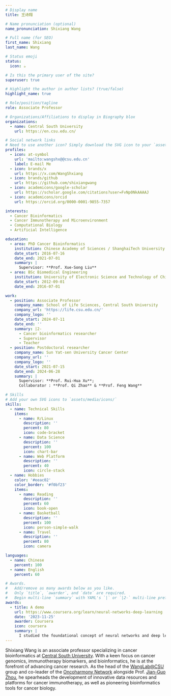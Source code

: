 ```yaml
---
# Display name
title: 王诗翔

# Name pronunciation (optional)
name_pronunciation: Shixiang Wang

# Full name (for SEO)
first_name: Shixiang
last_name: Wang

# Status emoji
status:
  icon: ☕️

# Is this the primary user of the site?
superuser: true

# Highlight the author in author lists? (true/false)
highlight_name: true

# Role/position/tagline
role: Associate Professor

# Organizations/Affiliations to display in Biography blox
organizations:
  - name: Central South University
    url: https://en.csu.edu.cn/

# Social network links
# Need to use another icon? Simply download the SVG icon to your `assets/media/icons/` folder.
profiles:
  - icon: at-symbol
    url: 'mailto:wangshx@@csu.edu.cn'
    label: E-mail Me
  - icon: brands/x
    url: https://x.com/WangShxiang
  - icon: brands/github
    url: https://github.com/shixiangwang
  - icon: academicons/google-scholar
    url: https://scholar.google.com/citations?user=FvNp0NkAAAAJ
  - icon: academicons/orcid
    url: https://orcid.org/0000-0001-9855-7357

interests:
  - Cancer Bioinformatics
  - Cancer Immunotherapy and Microenvironment
  - Computational Biology
  - Artificial Intelligence

education:
  - area: PhD Cancer Bioinformatics
    institution: Chinese Academy of Sciences / ShanghaiTech University
    date_start: 2016-07-16
    date_end: 2021-07-01
    summary: |
      Supervisor: **Prof. Xue-Song Liu**
  - area: BSc Biomedical Engineering
    institution: University of Electronic Science and Technology of China
    date_start: 2012-09-01
    date_end: 2016-07-01

work:
  - position: Associate Professor
    company_name: School of Life Sciences, Central South University
    company_url: 'https://life.csu.edu.cn/'
    company_logo: ''
    date_start: 2024-07-11
    date_end: ''
    summary: |2-
      - Cancer bioinformatics researcher
      - Supervisor
      - Teacher
  - position: Postdoctoral researcher
    company_name: Sun Yat-sen University Cancer Center
    company_url: ''
    company_logo: ''
    date_start: 2021-07-15
    date_end: 2024-06-28
    summary: |
      Supervisor: **Prof. Rui-Hua Xu**;
      Collaborator : **Prof. Qi Zhao** & **Prof. Feng Wang**

# Skills
# Add your own SVG icons to `assets/media/icons/`
skills:
  - name: Technical Skills
    items:
      - name: R/Linux
        description: ''
        percent: 80
        icon: code-bracket
      - name: Data Science
        description: ''
        percent: 100
        icon: chart-bar
      - name: Web Platform
        description: ''
        percent: 40
        icon: circle-stack
  - name: Hobbies
    color: '#eeac02'
    color_border: '#f0bf23'
    items:
      - name: Reading
        description: ''
        percent: 60
        icon: book-open
      - name: Basketball
        description: ''
        percent: 100
        icon: person-simple-walk
      - name: Travel
        description: ''
        percent: 80
        icon: camera

languages:
  - name: Chinese
    percent: 100
  - name: English
    percent: 60

# Awards.
#   Add/remove as many awards below as you like.
#   Only `title`, `awarder`, and `date` are required.
#   Begin multi-line `summary` with YAML's `|` or `|2-` multi-line prefix and indent 2 spaces below.
awards:
  - title: A demo
    url: https://www.coursera.org/learn/neural-networks-deep-learning
    date: '2023-11-25'
    awarder: Coursera
    icon: coursera
    summary: |
      I studied the foundational concept of neural networks and deep learning. By the end, I was familiar with the significant technological trends driving the rise of deep learning; build, train, and apply fully connected deep neural networks; implement efficient (vectorized) neural networks; identify key parameters in a neural network’s architecture; and apply deep learning to your own applications.
---
```



Shixiang Wang is an associate professor specializing in cancer bioinformatics at [Central South University](https://faculty.csu.edu.cn/wangshixiang). With a keen focus on cancer genomics, immunotherapy biomarkers, and bioinformatics, he is at the forefront of advancing cancer research. As the head of the [WangLab@CSU](https://github.com/WangLabCSU) group and co-leader of the [Oncoharmony Network](https://zhoulab.ac.cn/) alongside Prof. [Jian-Guo Zhou](https://www.researchgate.net/profile/Jian-Guo-Zhou), he spearheads the development of innovative data resources and platforms for cancer immunotherapy, as well as pioneering bioinformatics tools for cancer biology.


